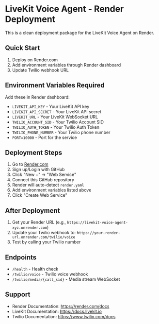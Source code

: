 # LiveKit Voice Agent - Render Deployment

This is a clean deployment package for the LiveKit Voice Agent on Render.

## Quick Start

1. Deploy on Render.com
2. Add environment variables through Render dashboard
3. Update Twilio webhook URL

## Environment Variables Required

Add these in Render dashboard:
- `LIVEKIT_API_KEY` - Your LiveKit API key
- `LIVEKIT_API_SECRET` - Your LiveKit API secret
- `LIVEKIT_URL` - Your LiveKit WebSocket URL
- `TWILIO_ACCOUNT_SID` - Your Twilio Account SID
- `TWILIO_AUTH_TOKEN` - Your Twilio Auth Token
- `TWILIO_PHONE_NUMBER` - Your Twilio phone number
- `PORT=10000` - Port for the service

## Deployment Steps

1. Go to [Render.com](https://render.com)
2. Sign up/Login with GitHub
3. Click "New +" → "Web Service"
4. Connect this GitHub repository
5. Render will auto-detect `render.yaml`
6. Add environment variables listed above
7. Click "Create Web Service"

## After Deployment

1. Get your Render URL (e.g., `https://livekit-voice-agent-xyz.onrender.com`)
2. Update your Twilio webhook to: `https://your-render-url.onrender.com/twilio/voice`
3. Test by calling your Twilio number

## Endpoints

- `/health` - Health check
- `/twilio/voice` - Twilio voice webhook
- `/twilio/media/{call_sid}` - Media stream WebSocket

## Support

- Render Documentation: https://render.com/docs
- LiveKit Documentation: https://docs.livekit.io
- Twilio Documentation: https://www.twilio.com/docs
